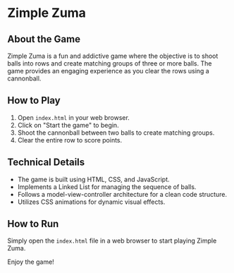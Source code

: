# Zimple Zuma

## About the Game

Zimple Zuma is a fun and addictive game where the objective is to shoot balls into rows and create matching groups of three or more balls. The game provides an engaging experience as you clear the rows using a cannonball.

## How to Play

1. Open `index.html` in your web browser.
2. Click on "Start the game" to begin.
3. Shoot the cannonball between two balls to create matching groups.
4. Clear the entire row to score points.

## Technical Details

- The game is built using HTML, CSS, and JavaScript.
- Implements a Linked List for managing the sequence of balls.
- Follows a model-view-controller architecture for a clean code structure.
- Utilizes CSS animations for dynamic visual effects.

## How to Run

Simply open the `index.html` file in a web browser to start playing Zimple Zuma.

Enjoy the game!

